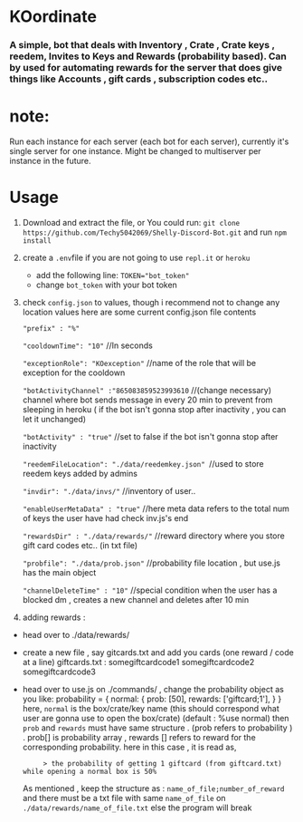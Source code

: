 # KOordinate
### A simple, bot that deals with Inventory , Crate , Crate keys , reedem, Invites to Keys and Rewards (probability based). Can by used for automating rewards for the server that does give things like Accounts , gift cards , subscription codes etc..


# note:
Run each instance for each server (each bot for each server), currently it's single server for one instance. Might be changed to multiserver per instance in the future.

# Usage
1. Download and extract the file, or You could run: `git clone https://github.com/Techy5042069/Shelly-Discord-Bot.git` and run `npm install`
2. create a `.env`file if you are not going to use `repl.it` or `heroku`
   - add the following line: `TOKEN="bot_token"`
   - change `bot_token` with your bot token
3. check `config.json` to values, though i recommend not to change any location values
	here are some current config.json file contents
 		
 	`"prefix" : "%"`

   	`"cooldownTime": "10"`  //In seconds

   	`"exceptionRole": "KOexception"` //name of the role that will be exception for the cooldown

   	`"botActivityChannel" :"865083859523993610` //(change necessary) channel where bot sends message in every 20 min to prevent from sleeping in heroku ( if the bot isn't gonna stop after inactivity , you can let it unchanged)

    `"botActivity" : "true"` //set to false if the bot isn't gonna stop after inactivity

    `"reedemFileLocation": "./data/reedemkey.json" `//used to store reedem keys added by admins

    `"invdir": "./data/invs/"` //inventory of user..

    `"enableUserMetaData" : "true"` //here meta data refers to the total num of keys the user have had check inv.js's end

   	`"rewardsDir" : "./data/rewards/"`  //reward directory where you store gift card codes etc.. (in txt file)

	`"probfile": "./data/prob.json"` //probability file location , but use.js has the main object 
    	
    `"channelDeleteTime" : "10"` //special condition when the user has a blocked dm , creates a new channel and deletes after 10 min

4. adding rewards :
 - head over to ./data/rewards/
 - create a new file , say gitcards.txt and add you cards (one reward / code at a line)
 	giftcards.txt : somegiftcardcode1
 					somegiftcardcode2
 					somegiftcardcode3
 - head over to use.js on ./commands/ , change the probability object as you like: 
	probability = {
		normal: {
			prob: [50],
			rewards: ['giftcard;1'],
		}
	}
		here, `normal` is the box/crate/key name (this should correspond what user are gonna use to open the box/crate) (default : %use normal)
		then `prob` and `rewards` must have same structure . (prob refers to probability ) . prob[] is probability array , rewards []  refers to reward for the corresponding probability. here in this case , it is read as, 

			> the probability of getting 1 giftcard (from giftcard.txt) while opening a normal box is 50%

	As mentioned , keep the structure as : `name_of_file;number_of_reward` and there must be a txt file with same `name_of_file` on `./data/rewards/name_of_file.txt` else the program will break
